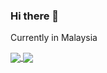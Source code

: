 ### Hi there 👋
Currently in Malaysia

<!-- [![Anurag's GitHub stats](https://github-readme-stats.vercel.app/api?username=JWMatheo&count_private=true&show_icons=true&theme=transparent)](https://github.com/anuraghazra/github-readme-stats)

[![Top Langs](https://github-readme-stats.vercel.app/api/top-langs/?username=JWMatheo&layout=compact)](https://github.com/anuraghazra/github-readme-stats) -->

<div>
<a align="left" href="https://github.com/anuraghazra/github-readme-stats">
  <img align="center" src="https://github-readme-stats.vercel.app/api?username=JWMatheo&count_private=true&show_icons=true&theme=transparent)" />
</a>
<a align="right" href="https://github.com/anuraghazra/convoychat">
  <img align="center" src="https://github-readme-stats.vercel.app/api/top-langs/?username=JWMatheo&layout=compact" />
</a>
 </div>


<!--
**JWMatheo/JWMatheo** is a ✨ _special_ ✨ repository because its `README.md` (this file) appears on your GitHub profile.

Here are some ideas to get you started:

- 🔭 I’m currently working on ...
- 🌱 I’m currently learning ...
- 👯 I’m looking to collaborate on ...
- 🤔 I’m looking for help with ...
- 💬 Ask me about ...
- 📫 How to reach me: ...
- 😄 Pronouns: ...
- ⚡ Fun fact: ...
-->
